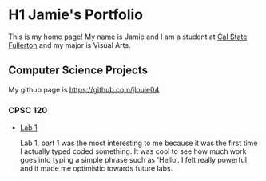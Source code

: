 # H1 Jamie's Portfolio
This is my home page! My name is Jamie and I am a student at [Cal State Fullerton](http://www.fullerton.edu/) and my major is Visual Arts.

## Computer Science Projects

My github page is https://github.com/jlouie04

### CPSC 120

* [Lab 1](https://github.com/cpsc-fall-2023/cpsc-120-lab-01-jamie-and-omar)

    Lab 1, part 1 was the most interesting to me because it was the first time I actually typed coded something. It was cool to see how much work goes into typing a simple phrase such as 'Hello'. I felt really powerful and it made me optimistic towards future labs.